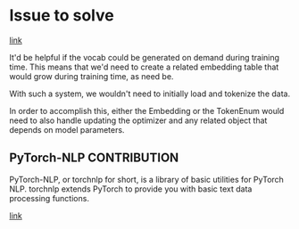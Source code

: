 # Issue to solve

[link](https://github.com/PetrochukM/PyTorch-NLP/issues/109)

 It'd be helpful if the vocab could be generated on demand during training time. This means that we'd need to create a related embedding table that would grow during training time, as need be.

With such a system, we wouldn't need to initially load and tokenize the data.

In order to accomplish this, either the Embedding or the TokenEnum would need to also handle updating the optimizer and any related object that depends on model parameters.

## PyTorch-NLP CONTRIBUTION

PyTorch-NLP, or torchnlp for short, is a library of basic utilities for PyTorch NLP. torchnlp extends PyTorch to provide you with basic text data processing functions.

[link](https://github.com/PetrochukM/PyTorch-NLP)
